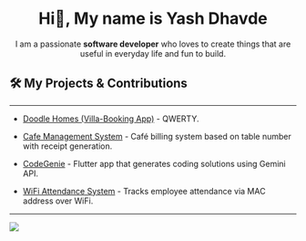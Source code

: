 <h1 align="center">Hi👋, My name is Yash Dhavde</h1>
<p align="center">
  I am a passionate <strong>software developer</strong> who loves to create things that are useful</em></span> in everyday life and fun to build.
</p>

## 🛠️ My Projects & Contributions

---

- [Doodle Homes (Villa-Booking App)](https://github.com/) - QWERTY.

- [Cafe Management System](https://github.com/) - Café billing system based on table number with receipt generation.

- [CodeGenie](https://github.com/) - Flutter app that generates coding solutions using Gemini API.

- [WiFi Attendance System](https://github.com/) - Tracks employee attendance via MAC address over WiFi.

---

<p align="left">
  <a href="https://linkedin.com/in/yashdhavde" target="_blank">
    <img src="https://img.shields.io/badge/Connect on LinkedIn-blue?style=for-the-badge&logo=linkedin" />
  </a>
</p>
